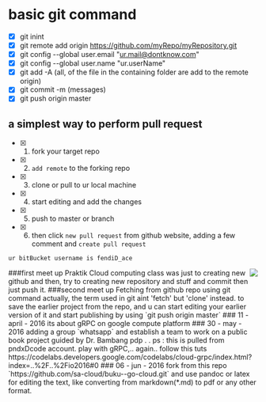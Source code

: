 # basic git command 
- [x] git inint
- [x] git remote add origin https://github.com/myRepo/myRepository.git
- [x] git config --global user.email "ur.mail@dontknow.com"
- [x] git config --global user.name "ur.userName"
- [x] git add -A (all, of the file in the containing folder are add to the remote origin)
- [x] git commit -m (messages)
- [x] git push origin master 

 ##  a simplest way to perform pull request
- [x]    1. fork your target repo
- [x]    2. `add remote` to the forking repo 
- [x]    3. clone or pull to ur local machine
- [x]    4. start editing and add the changes
- [x]    5. push to master or branch
- [x]	 6. then click `new pull request` from github website, adding a few comment and `create pull request`
	
`ur bitBucket username is fendiD_ace`

<!-- ![the Jokerr](http://www.imgbase.info/images/safe-wallpapers/tv_movies/batman/45406_batman_joker.jpg) -->
<img style="float: right;" src="https://encrypted-tbn1.gstatic.com/images?q=tbn:ANd9GcQwXbaazFZW0v_gtoFkZelVZ8mUkUVKOZwMJep0jtZds_8XLK1n">
<!-- align="right" height="600" width="400"  -->
###first meet up Praktik Cloud computing class
		was just to creating new github
		and then, try to creating new repository and stuff
		and commit then just push it.
###second meet up 
		Fetching from github repo using git command
		actually, the term used in git aint 'fetch' but 'clone' instead.
			to save the earlier project from the repo, and u can start
			editing your earlier version of it and start publishing
			by using `git push origin master`
### 11 - april - 2016
	its about gRPC on google compute platform
### 30 - may - 2016
	adding a group `whatsapp` and establish a team to work on a public book project guided by Dr. Bambang pdp . .
	ps : this is pulled from pndxDcode account.
	play with gRPC,.. again.. 
	follow this tuts https://codelabs.developers.google.com/codelabs/cloud-grpc/index.html?index=..%2F..%2Fio2016#0
### 06 - jun - 2016
	fork from this repo `https://github.com/sa-cloud/buku--go-cloud.git` 
	and use pandoc or latex for editing the text, like converting from markdown(*.md) to pdf or any other format.
	